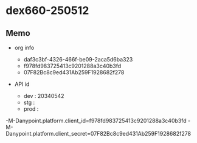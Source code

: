 # dex660-250512

## Memo
* org info
  *  daf3c3bf-4326-466f-be09-2aca5d6ba323
  *  f978fd983725413c9201288a3c40b3fd
  *  07F82Bc8c9ed431Ab259F1928682f278

* API id
  * dev : 20340542
  * stg : 
  * prod : 


-M-Danypoint.platform.client_id=f978fd983725413c9201288a3c40b3fd
-M-Danypoint.platform.client_secret=07F82Bc8c9ed431Ab259F1928682f278
